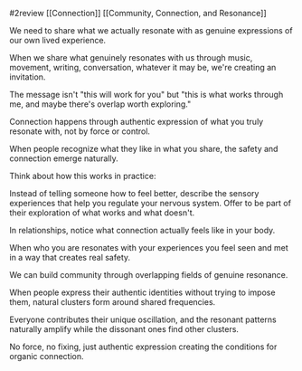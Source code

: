 #2review 
[[Connection]]
[[Community, Connection, and Resonance]]

We need to share what we actually resonate with as genuine expressions of our own lived experience.

When we share what genuinely resonates with us through music, movement, writing, conversation, whatever it may be, we're creating an invitation. 

The message isn't "this will work for you" but "this is what works through me, and maybe there's overlap worth exploring."

Connection happens through authentic expression of what you truly resonate with, not by force or control. 

When people recognize what they like in what you share, the safety and connection emerge naturally. 

Think about how this works in practice: 

Instead of telling someone how to feel better, describe the sensory experiences that help you regulate your nervous system. Offer to be part of their exploration of what works and what doesn't. 

In relationships, notice what connection actually feels like in your body. 

When who you are resonates with your experiences you feel seen and met in a way that creates real safety. 

We can build community through overlapping fields of genuine resonance. 

When people express their authentic identities without trying to impose them, natural clusters form around shared frequencies. 

Everyone contributes their unique oscillation, and the resonant patterns naturally amplify while the dissonant ones find other clusters. 

No force, no fixing, just authentic expression creating the conditions for organic connection.